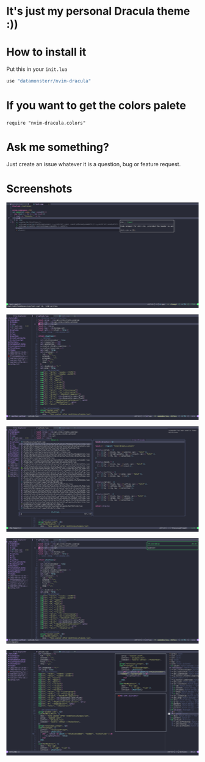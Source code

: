 # It's just my personal Dracula theme :))

# How to install it

Put this in your `init.lua`

```lua
use "datamonsterr/nvim-dracula"
```

# If you want to get the colors palete

`require "nvim-dracula.colors"`

# Ask me something?

Just create an issue whatever it is a question, bug or feature request.

# Screenshots

![Preview1](./assets/2022-04-19-202812_1920x1053_scrot.png)

![Preview2](./assets/2022-04-19-202840_1920x1053_scrot.png)

![Preview3](./assets/2022-04-19-202850_1920x1053_scrot.png)

![Preview4](./assets/2022-04-19-202902_1920x1053_scrot.png)

![Preview5](./assets/2022-04-19-202926_1920x1053_scrot.png)
